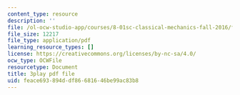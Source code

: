 ```yaml
---
content_type: resource
description: ''
file: /ol-ocw-studio-app/courses/8-01sc-classical-mechanics-fall-2016/feace693894ddf86681646be99ac83b8_lkeX42KQjac.pdf
file_size: 12217
file_type: application/pdf
learning_resource_types: []
license: https://creativecommons.org/licenses/by-nc-sa/4.0/
ocw_type: OCWFile
resourcetype: Document
title: 3play pdf file
uid: feace693-894d-df86-6816-46be99ac83b8
---
```

